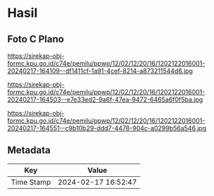 # Hasil

## Foto C Plano

https://sirekap-obj-formc.kpu.go.id/c74e/pemilu/ppwp/12/02/12/20/16/1202122016001-20240217-164109--df1411cf-1a91-4cef-8214-a873211544d6.jpg

https://sirekap-obj-formc.kpu.go.id/c74e/pemilu/ppwp/12/02/12/20/16/1202122016001-20240217-164503--e7e33ed2-9a6f-47ea-9472-6465a6f0f5ba.jpg

https://sirekap-obj-formc.kpu.go.id/c74e/pemilu/ppwp/12/02/12/20/16/1202122016001-20240217-164551--c9b10b29-ddd7-4478-904c-a0299b56a546.jpg


## Metadata

| Key        | Value               |
| ---------- | ------------------- |
| Time Stamp | 2024-02-17 16:52:47 |



